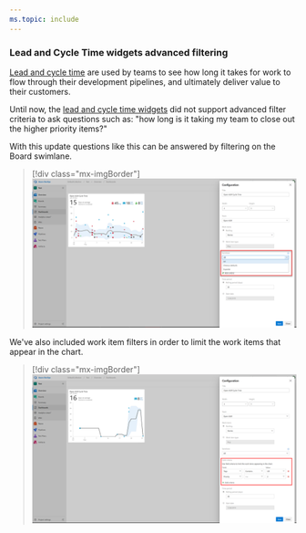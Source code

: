 ```yaml
---
ms.topic: include
---
```


### Lead and Cycle Time widgets advanced filtering

[Lead and cycle time](https://docs.microsoft.com/azure/devops/report/dashboards/cycle-time-and-lead-time?view=azure-devops) are used by teams to see how long it takes for work to flow through their development pipelines, and ultimately deliver value to their customers. 

Until now, the [lead and cycle time widgets](https://docs.microsoft.com/azure/devops/report/dashboards/cycle-time-and-lead-time?view=azure-devops#configure-the-cycle-time-and-lead-time-widgets) did not support advanced filter criteria to ask questions such as: "how long is it taking my team to close out the higher priority items?" 

With this update questions like this can be answered by filtering on the Board swimlane. 

> [!div class="mx-imgBorder"]
> ![Lead and Cycle Time widgets advanced filtering.](../../media/157_13.png)

We've also included work item filters in order to limit the work items that appear in the chart.

> [!div class="mx-imgBorder"]
> ![Work item filters to limit the work items that appear in the chart.](../../media/157_16.png)
